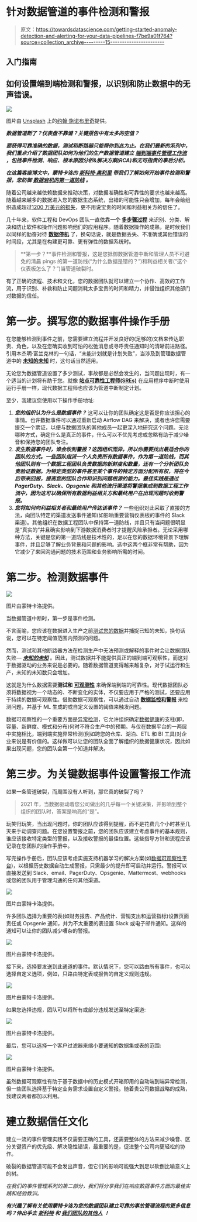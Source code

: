 # 针对数据管道的事件检测和警报

> 原文：<https://towardsdatascience.com/getting-started-anomaly-detection-and-alerting-for-your-data-pipelines-f7be9a01f764?source=collection_archive---------15----------------------->

## 入门指南

## 如何设置端到端检测和警报，以识别和防止数据中的无声错误。

![](img/454d5329fb2fa349428d934aeac17645.png)

图片由 [Unsplash](http://www.unsplash.com) 上的[约翰·施诺布里奇](https://unsplash.com/photos/FlPc9_VocJ4)提供。

***数据管道断了？仪表盘不靠谱？关键报告中有太多的空值？***

***要获得可靠准确的数据，测试和断路器只能帮你到此为止。在我们最新的系列中，我们重点介绍了数据团队如何为他们的生产数据管道建立*** [***端到端事件管理工作流***](https://www.montecarlodata.com/how-to-conduct-incident-management-on-your-data-pipelines/) ***，包括事件检测、响应、根本原因分析&解决方案(RCA)和无可指责的事后分析。***

***在这篇客座博文中，蒙特卡洛的*** [***斯科特·奥利里***](https://www.linkedin.com/in/scott-o-leary-78000a43/) ***带我们了解如何开始事件检测和警报，您防御*** [***数据宕机的第一道防线***](/the-rise-of-data-downtime-841650cedfd5) ***。***

随着公司越来越依赖数据来推动决策，对数据准确性和可靠性的要求也越来越高。随着越来越多的数据进入您的数据生态系统，出错的可能性只会增加，每年会给组织造成超过[1200 万美元的损失](https://www.gartner.com/smarterwithgartner/how-to-improve-your-data-quality/?source=BLD-200123&utm_medium=social&utm_source=bambu&utm_campaign=SM_GB_YOY_GTR_SOC_BU1_SM-BA-SWG)，更不用说宝贵的时间和利益相关方的信任了。

几十年来，软件工程和 DevOps 团队一直依靠**一个** [**多步骤过程**](https://sre.google/sre-book/managing-incidents/) 来识别、分类、解决和防止软件和操作问题影响他们的应用程序。随着数据操作的成熟，是时候我们以同样的勤奋对待 [**数据停机**](https://www.montecarlodata.com/the-rise-of-data-downtime/) 了，换句话说，就是数据丢失、不准确或其他错误的时间段，尤其是在构建更可靠、更有弹性的数据系统时。

> **第一步？**事件检测和警报，这是您抵御数据管道中断和管理人员不可避免的清晨 pings 的第一道防线(“为什么数据是错的？”)和利益相关者(“这个仪表板怎么了？”)当管道破裂时。

有了正确的流程、技术和文化，您的数据团队就可以建立一个协作、高效的工作流，用于识别、补救和防止问题消耗太多宝贵的时间和精力，并侵蚀组织其他部门对数据的信任。

# 第一步。撰写您的数据事件操作手册

在您能够检测到事件之前，您需要建立流程并开发良好的(足够的)文档来传达职责、角色，以及在您确实收到可怕的松弛消息或寻呼责任通知时的清晰前进路径。引用本杰明·富兰克林的一句话，“未能计划就是计划失败”，当涉及到管理数据管道中的 [**未知的未知**](https://www.montecarlodata.com/the-new-rules-of-data-quality/) 时，这句话当然适用。

无论您为数据管道设置了多少测试，事故都是必然会发生的，当问题出现时，有一个适当的计划将有助于您。就像 [**站点可靠性工程师(SREs)**](https://sre.google/) 在应用程序中断时使用运行手册一样，现代数据工程师也应该为管道中断制定计划。

至少，我建议您使用以下操作手册地址:

1.  ***您的组织认为什么是数据事件？*** 这可以让你的团队确定这是否是你应该担心的事情。也许数据事件可以通过重新启动 Airflow DAG 来解决，或者也许您需要提交一个票证，以便与数据团队的其他成员一起更深入地研究这个问题。无论哪种方式，确定什么是真正的事件，什么可以不优先考虑或忽略有助于减少噪音和保持您的团队专注。
2.  ***发生数据事件时，谁会收到警报？这因组织而异，所以你需要找出最适合你的团队的方式。一些团队指派一个人负责所有数据事件，作为第一道防线，而其他团队则有一个数据工程团队负责数据的新鲜度和数量，还有一个分析团队负责验证数据。为特定类型的事件甚至某个事件的特定方面分配所有权，将在今后带来回报，提高您的团队合作和识别问题根源的能力。最佳实践是通过 PagerDuty、Slack、Opsgenie 和其他流行渠道将警报集成到数据工程工作流中，因为这可以确保所有数据利益相关方和最终用户在出现问题时收到警报。***
3.  ***您将如何向利益相关者和最终用户传达该事件？*** 一些组织对此采取了直接的方法，向团队特定的渠道发送事件通知(如影响重要营销仪表板的事件的 Slack 渠道)。其他组织在数据工程团队中保持第一道防线，并且只有当问题很明显是“真实的”并且确实影响到下游数据消费者时才提醒风险承担者。无论采用哪种方法，关键是您的第一道防线是技术性的，足以在您的数据环境背景下理解事件，并且足够了解业务背景和问题的影响。选中这两个框非常有帮助，因为它减少了来回沟通问题的技术范围和业务影响所需的时间。

# 第二步。检测数据事件

![](img/7a3ca0bc99a1fe9e10b0052cfc5ebe6b.png)

图片由蒙特卡洛提供。

当数据管道中断时，第一步是事件检测。

不言而喻，您应该在数据进入生产之前[测试您的数据](https://www.montecarlodata.com/the-new-rules-of-data-quality/)并捕捉已知的未知，换句话说，您可以在特定阈值范围内预测的问题。

然而，测试和其他断路器方法在检测生产中无法预测或解释的事件时会让数据团队失败— [***未知的未知***](/the-new-rules-of-data-quality-5e4fdecb9618) 。因此，测试数据并不能提供真正的端到端可观察性，而这对于数据驱动的业务来说是必要的。随着数据管道变得越来越复杂，对于试运行和生产，未知的未知数只会增加。

这就是为什么数据需要**测试和** [**可观测性**](https://www.montecarlodata.com/what-is-data-observability/) 来确保端到端的可靠性。现代数据团队必须将数据视为一个动态的、不断变化的实体，不仅要应用于严格的测试，还要应用于持续的数据可观察性。借助数据可观察性，可以通过自动 [**数据监控和警报**](https://www.montecarlodata.com/the-26-things-your-data-observability-platform-must-do/) 来检测问题，并基于 ML 生成的或自定义设置的阈值来触发问题。

数据可观察性的一个重要方面是[异常检测](https://www.montecarlodata.com/what-is-data-observability/)，它允许组织确定[数据健康](https://www.montecarlodata.com/introducing-the-5-pillars-of-data-observability/)的支柱(即，容量、新鲜度、模式和分布)何时不符合生产中的预期。与仅在数据平台的一两层中实施相比，端到端实施异常检测(例如跨您的仓库、湖泊、ETL 和 BI 工具)对企业来说是有价值的。这样做可以让您的团队全面了解组织的数据健康状况，因此如果出现问题，您的团队会第一个知道并解决。

# 第三步。为关键数据事件设置警报工作流

如果一条管道破裂，而周围没有人听到，那它真的破裂了吗？

> 2021 年，当数据驱动着您公司做出的几乎每一个关键决策，并影响到整个组织的团队时，答案是响亮的“是”。

玩笑归玩笑，当出现问题时，你的团队应该得到提醒，而不是花费几个小时甚至几天来手动调查问题。在您设置警报之前，您的团队应该建立考虑事件的基本规则，谁应该接收特定类型的警报，以及接收警报的最佳位置。这些指导方针和流程应该记录在您团队的操作手册中。

写完操作手册后，团队应该考虑实施支持机器学习的解决方案(如[数据可观察性平台](https://www.montecarlodata.com/what-is-data-observability/))，以根据历史数据自动生成警报，只需最少的提升即可启动并运行。警报可以直接发送到 Slack、email、PagerDuty、Opsgenie、Mattermost、webhooks 或您的团队用于管理沟通的任何其他渠道。

![](img/fa9d03e99bc92d9969074a0b750d9150.png)

图片由蒙特卡洛提供。

许多团队选择为重要的表(如财务报告、产品统计、营销支出和运营指标)设置页面责任或 Opsgenie 通知，并为不太重要的表设置 Slack 或电子邮件通知。这样的通知可以让你的团队减少嘈杂的警报。

![](img/faee2b7accfef6af66c0fedbca32b20c.png)

图片由蒙特卡洛提供。

接下来，选择要发送到此通道的事件。默认情况下，您可以路由所有事件，也可以选择自定义选项，例如，只路由特定表或报告的自定义规则违规。

![](img/135313dfb9b30d0f673c4a89b88d79d8.png)

图片由蒙特卡洛提供。

如果您选择违规，团队可以将所有或部分违规发送至特定渠道:

![](img/0b56a9af16acbb38903096b24872d4ff.png)

图片由蒙特卡洛提供。

最后，您可以选择一个客户过滤器来缩小要通知的数据集或表的范围:

![](img/f633e023344de49c90648345c3c5b01b.png)

图片由蒙特卡洛提供。

虽然数据可观察性有助于基于数据中的历史模式开箱即用的自动端到端异常检测，但一些团队选择基于特定业务需求设置自定义警报。随着贵公司数据战略的成熟，我建议两者都加以利用。

# 建立数据信任文化

建立一流的事件管理实践不仅需要正确的工具，还需要整体的方法来减少噪音、区分关键资产的优先级、解决隐性错误，最重要的是，促进整个公司内更轻松的协作。

破裂的数据管道可能不会发出声音，但它们的影响可能强大到足以砍倒比喻意义上的树。

*在我们的事件管理系列的第二部分，我们将分享我们在响应数据事件方面的最佳实践和经验教训。*

***有兴趣了解有关使用蒙特卡洛为您的数据团队建立可靠的事故管理流程的更多信息吗？伸出手去*** [***斯科特***](https://www.linkedin.com/in/scott-o-leary-78000a43) ***和*** [***我们团队的其他人***](https://www.montecarlodata.com/request-a-demo/) ***！***